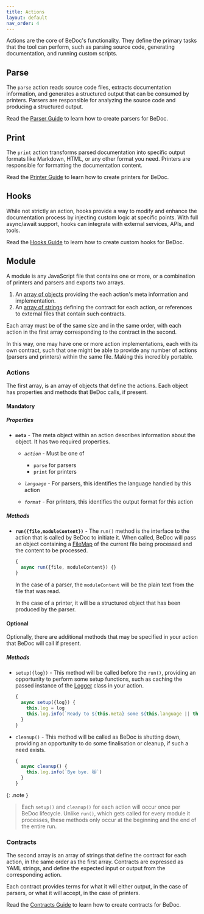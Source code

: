 ```yaml
---
title: Actions
layout: default
nav_order: 4
---
```


Actions are the core of BeDoc's functionality. They define the primary tasks
that the tool can perform, such as parsing source code, generating
documentation, and running custom scripts.

## Parse

The `parse` action reads source code files, extracts documentation information,
and generates a structured output that can be consumed by printers. Parsers are
responsible for analyzing the source code and producing a structured output.

Read the [Parser Guide](actions/parsers) to learn how to create parsers for
BeDoc.

## Print

The `print` action transforms parsed documentation into specific output formats
like Markdown, HTML, or any other format you need. Printers are responsible for
formatting the documentation content.

Read the [Printer Guide](actions/printers) to learn how to create printers for
BeDoc.

## Hooks

While not strictly an action, hooks provide a way to modify and enhance the
documentation process by injecting custom logic at specific points. With full
async/await support, hooks can integrate with external services, APIs, and
tools.

Read the [Hooks Guide](hooks) to learn how to create custom hooks for BeDoc.

## Module

A module is any JavaScript file that contains one or more, or a combination
of printers and parsers and exports two arrays.

1. An [array of objects](#actions) providing the each action's meta information
   and implementation.
2. An [array of strings](#contracts) defining the contract for each action, or
   references to external files that contain such contracts.

Each array must be of the same size and in the same order, with each action in
the first array corresponding to the contract in the second.

In this way, one may have one or more action implementations, each with its own
contract, such that one might be able to provide any number of actions (parsers
and printers) within the same file. Making this incredibly portable.

### Actions

The first array, is an array of objects that define the actions. Each object
has properties and methods that BeDoc calls, if present.

#### Mandatory

##### Properties

- **`meta`** - The meta object within an action describes information about
  the object. It has two required properties.

  - *`action`* - Must be one of
    - `parse` for parsers
    - `print` for printers

  - *`language`* - For parsers, this identifies the language handled by this
    action
  - *`format`* - For printers, this identifies the output format for this
    action

##### Methods

- **`run({file,moduleContent})`** - The `run()` method is the interface to
  the action that is called by BeDoc to initiate it. When called, BeDoc will
  pass an object containing a [FileMap](/doc/objects/filemap) of the current
  file being processed and the content to be processed.

  ```javascript
  {
    async run({file, moduleContent}) {}
  }
  ```

  In the case of a parser, the `moduleContent` will be the plain text from
  the file that was read.

  In the case of a printer, it will be a structured object that has been
  produced by the parser.

#### Optional

Optionally, there are additional methods that may be specified in your action
that BeDoc will call if present.

##### Methods

- `setup({log})` - This method will be called before the `run()`, providing
  an opportunity to perform some setup functions, such as caching the passed
  instance of the [Logger](/doc/tools/logger) class in your action.

  ```javascript
  {
    async setup({log}) {
      this.log = log
      this.log.info(`Ready to ${this.meta} some ${this.language || this.format}!`)
    }
  }
  ```

- `cleanup()` - This method will be called as BeDoc is shutting down, providing
  an opportunity to do some finalisation or cleanup, if such a need exists.

  ```javascript
  {
    async cleanup() {
      this.log.info(`Bye bye. 😿`)
    }
  }
  ```

{: .note }
> Each `setup()` and `cleanup()` for each action will occur once per
> BeDoc lifecycle. Unlike `run()`, which gets called for every module
> it processes, these methods only occur at the beginning and the end
> of the entire run.

### Contracts

The second array is an array of strings that define the contract for each
action, in the same order as the first array. Contracts are expressed as YAML
strings, and define the expected input or output from the corresponding
action.

Each contract provides terms for what it will either output, in the case of
parsers, or what it will accept, in the case of printers.

Read the [Contracts Guide](actions/contracts) to learn how to create contracts
for BeDoc.
